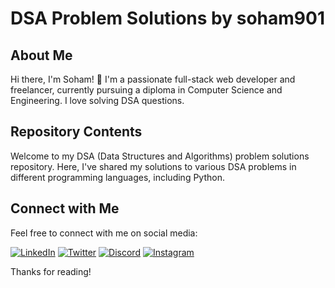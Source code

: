 # DSA Problem Solutions by soham901

## About Me

Hi there, I'm Soham! 👋 I'm a passionate full-stack web developer and freelancer, currently pursuing a diploma in Computer Science and Engineering. I love solving DSA questions.

## Repository Contents

Welcome to my DSA (Data Structures and Algorithms) problem solutions repository. Here, I've shared my solutions to various DSA problems in different programming languages, including Python.

## Connect with Me

Feel free to connect with me on social media:

[![LinkedIn](https://img.shields.io/badge/LinkedIn-%230077B5.svg?logo=linkedin&logoColor=white)](https://www.linkedin.com/in/soham-sagathiya-898b6a254/)
[![Twitter](https://img.shields.io/badge/Twitter-%231DA1F2.svg?logo=Twitter&logoColor=white)](https://twitter.com/soham901x)
[![Discord](https://img.shields.io/badge/Discord-%237289DA.svg?logo=discord&logoColor=white)](https://discord.com/users/789082473639706666)
[![Instagram](https://img.shields.io/badge/Instagram-%23E4405F.svg?logo=Instagram&logoColor=white)](https://instagram.com/soham901ig)

Thanks for reading!
